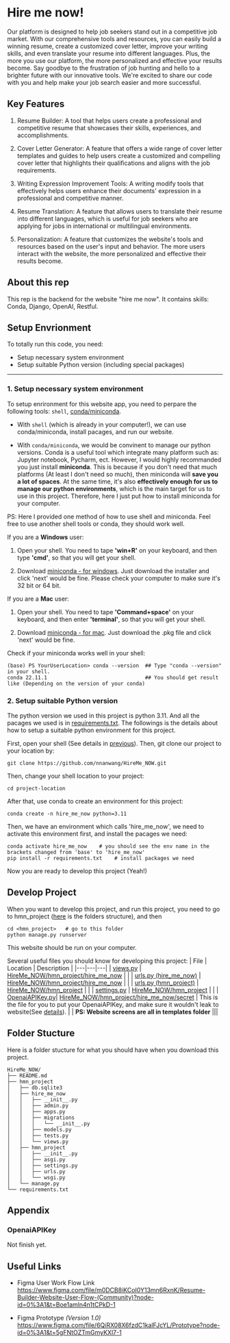 # Hire me now!

Our platform is designed to help job seekers stand out in a competitive job market. With our comprehensive tools and resources, you can easily build a winning resume, create a customized cover letter, improve your writing skills, and even translate your resume into different languages. Plus, the more you use our platform, the more personalized and effective your results become. Say goodbye to the frustration of job hunting and hello to a brighter future with our innovative tools. We're excited to share our code with you and help make your job search easier and more successful.
  
## Key Features

1. Resume Builder: A tool that helps users create a professional and competitive resume that showcases their skills, experiences, and accomplishments.

2. Cover Letter Generator: A feature that offers a wide range of cover letter templates and guides to help users create a customized and compelling cover letter that highlights their qualifications and aligns with the job requirements.

3. Writing Expression Improvement Tools: A writing modify tools that effectively helps users enhance their documents' expression in a professional and competitive manner.

4. Resume Translation: A feature that allows users to translate their resume into different languages, which is useful for job seekers who are applying for jobs in international or multilingual environments.

5. Personalization: A feature that customizes the website's tools and resources based on the user's input and behavior. The more users interact with the website, the more personalized and effective their results become.

## About this rep

This rep is the backend for the website "hire me now". It contains skills: Conda, Django, OpenAI, Restful.

## Setup Envrionment

To totally run this code, you need: 

- Setup necessary system environment 
- Setup suitable Python version (including special packages)

---

### 1. Setup necessary system environment
 To setup enrironment for this website app, you need to perpare the following tools: `shell`, [conda/miniconda](https://docs.conda.io/en/latest/miniconda.html).  
 
 - With `shell` (which is already in your computer!), we can use conda/miniconda, install pacages, and run our website. 
 
 - With `conda/miniconda`, we would be convinent to manage our python versions. Conda is a useful tool which integrate many platform such as: Jupyter notebook, Pycharm, ect. However, I would highly recommanded you just install **miniconda**. This is because if you don't need that much platforms (At least I don't need so much), then miniconda will **save you a lot of spaces**. At the same time, it's also **effectively enough for us to manage our python environments**, which is the main target for us to use in this project. Therefore, here I just put how to install miniconda for your computer.

PS: Here I provided one method of how to use shell and miniconda. Feel free to use another shell tools or conda, they should work well.

If you are a **Windows** user:
 
  1.  Open your shell. You need to tape **'win+R'** on your keyboard, and then type **'cmd'**, so that you will get your shell.

  2. Download [miniconda - for windows](https://docs.conda.io/en/latest/miniconda.html#windows-installers). Just download the installer and click 'next' would be fine. Please check your computer to make sure it's 32 bit or 64 bit.


If you are a **Mac** user:

  1. Open your shell. You need to tape **'Command+space'** on your keyboard, and then enter **'terminal'**, so that you will get your shell.

  2. Download [miniconda - for mac](https://docs.conda.io/en/latest/miniconda.html#macos-installers). Just download the .pkg file and click 'next' would be fine.


Check if your miniconda works well in your shell:
```
(base) PS YourUserLocation> conda --version  ## Type "conda --version" in your shell.
conda 22.11.1                                ## You should get result like (Depending on the version of your conda)
```


### 2. Setup suitable Python version

The python version we used in this project is python 3.11. And all the pacages we used is in [requirements.txt](##env.yml). The followings is the details about how to setup a suitable python environment for this project.

First, open your shell (See details in [previous](#1-setup-necessary-system-environment)). Then, git clone our project to your location by:
```
git clone https://github.com/nnanwang/HireMe_NOW.git
```
Then, change your shell location to your project:
```
cd project-location
```
After that, use conda to create an environment for this project:
```
conda create -n hire_me_now python=3.11
``` 
Then, we have an environment which calls 'hire_me_now', we need to activate this environment first, and install the pacages we need:
```
conda activate hire_me_now    # you should see the env name in the brackets changed from 'base' to 'hire_me_now'
pip install -r requirements.txt    # install packages we need
```

Now you are ready to develop this project (Yeah!)

## Develop Project

When you want to develop this project, and run this project, you need to go to hmn_project ([here](#folder-stucture) is the folders structure), and then 
```
cd <hmn_project>   # go to this folder
python manage.py runserver
```
This website should be run on your computer.

Several useful files you should know for developing this project:
| File | Location | Description |
|---|---|---|
| [views.py](##hmn_project/hire_me_now/views.py) | [HireMe_NOW/hmn_project/hire_me_now](##hmn_project/hire_me_now) | |
| [urls.py (hire_me_now)](##hmn_project/hire_me_now/urls.py) | [HireMe_NOW/hmn_project/hire_me_now](##hmn_project/hire_me_now) | |
| [urls.py (hmn_project)](##hmn_project/hmn_project/urls.py) | [HireMe_NOW/hmn_project](##hmn_project/hmn_project) | |
| [settings.py](##hmn_project/hmn_project/settings.py) | [HireMe_NOW/hmn_project](##hmn_project/hmn_project) | |
| [OpenaiAPIKey.py](##hmn_project/hire_me_now/secret/OpenaiAPIKey.py)| [HireMe_NOW/hmn_project/hire_me_now/secret](##hmn_project/hire_me_now/secret) | This is the file for you to put your OpenaiAPIKey, and make sure it wouldn't leak to website(See [details](#openaiapikey)). |
| **PS: Website screens are all in templates folder** |||

## Folder Stucture

Here is a folder stucture for what you should have when you download this project.

```
HireMe_NOW/
├── README.md
├── hmn_project
│   ├── db.sqlite3
│   ├── hire_me_now
│   │   ├── __init__.py
│   │   ├── admin.py
│   │   ├── apps.py
│   │   ├── migrations
│   │   │   └── __init__.py
│   │   ├── models.py
│   │   ├── tests.py
│   │   └── views.py
│   ├── hmn_project
│   │   ├── __init__.py
│   │   ├── asgi.py
│   │   ├── settings.py
│   │   ├── urls.py
│   │   └── wsgi.py
│   └── manage.py
└── requirements.txt
```

## Appendix

### OpenaiAPIKey

Not finish yet.

## Useful Links
- Figma User Work Flow Link <br>
  https://www.figma.com/file/m0DCB8iKCoI0Y13mn6RxnK/Resume-Builder-Website-User-Flow-(Community)?node-id=0%3A1&t=Boe1amln4n1tCPkD-1

- Figma Prototype *(Version 1.0)* <br>
  https://www.figma.com/file/6QiRX08X6fzdC1kalFJcYL/Prototype?node-id=0%3A1&t=5gFNtOZTmGmyKXl7-1